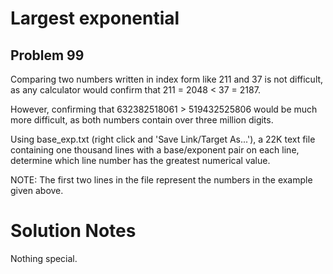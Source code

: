 # Largest exponential
## Problem 99
Comparing two numbers written in index form like 211 and 37 is not difficult, as any calculator would confirm that 211 = 2048 < 37 = 2187.

However, confirming that 632382518061 > 519432525806 would be much more difficult, as both numbers contain over three million digits.

Using base_exp.txt (right click and 'Save Link/Target As...'), a 22K text file containing one thousand lines with a base/exponent pair on each line, determine which line number has the greatest numerical value.

NOTE: The first two lines in the file represent the numbers in the example given above.

# Solution Notes
Nothing special. 